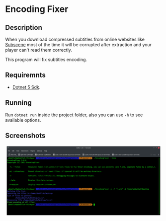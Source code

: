 # Encoding Fixer
## Description
When you download compressed subtitles from online websites like [Subscene](https://subscene.com/) most of the time it will be corrupted after extraction and your player can't read them correctly.

This program will fix subtitles encoding.


## Requiremnts
- [Dotnet 5 Sdk](https://dotnet.microsoft.com/download/dotnet/5.0).


## Running
Run `dotnet run` inside the project folder, also you can use `-h` to see available options.


## Screenshots
![Show case](https://raw.githubusercontent.com/Abdallah-Darwish/EncodingFixer/master/Showcase.png)
